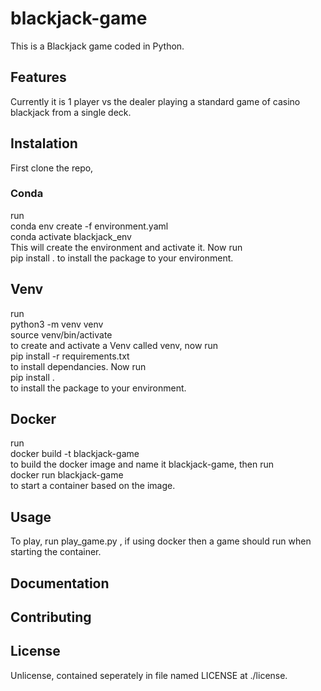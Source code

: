 # blackjack-game
This is a Blackjack game coded in Python.

## Features
Currently it is 1 player vs the dealer playing a standard game of casino blackjack from a single deck.

## Instalation
First clone the repo,
### Conda
run  
conda env create -f environment.yaml  
conda activate blackjack_env  
This will create the environment and activate it. Now run  
pip install .
to install the package to your environment.

## Venv
run  
python3 -m venv venv  
source venv/bin/activate  
to create and activate a Venv called venv, now run  
pip install -r requirements.txt  
to install dependancies. Now run  
pip install .  
to install the package to your environment.

## Docker
run  
docker build -t blackjack-game  
to build the docker image and name it blackjack-game, then run  
docker run blackjack-game  
to start a container based on the image.



## Usage
To play, run play_game.py , if using docker then a game should run when starting the container.
## Documentation

## Contributing

## License
Unlicense, contained seperately in file named LICENSE at ./license.